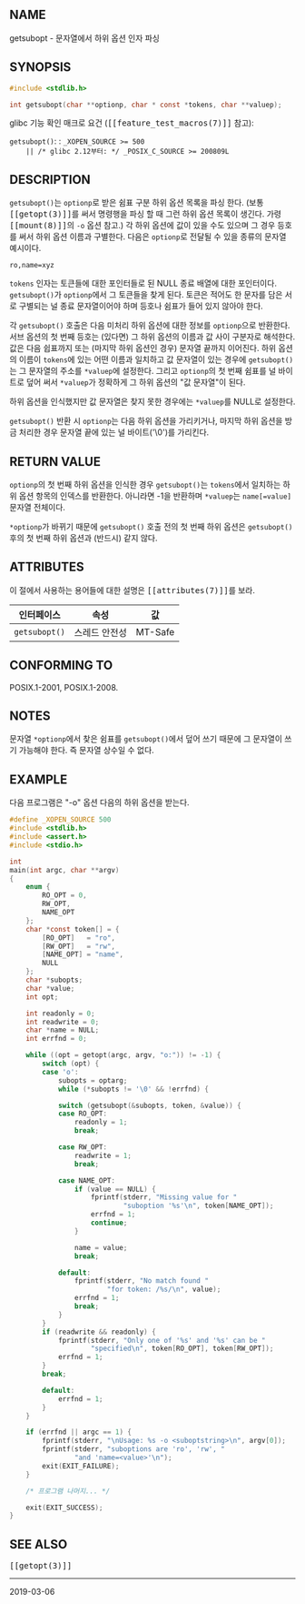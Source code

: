 ## NAME

getsubopt - 문자열에서 하위 옵션 인자 파싱

## SYNOPSIS

```c
#include <stdlib.h>

int getsubopt(char **optionp, char * const *tokens, char **valuep);
```

glibc 기능 확인 매크로 요건 (<tt>[[feature_test_macros(7)]]</tt> 참고):

`getsubopt()`:
:   `_XOPEN_SOURCE >= 500`<br>
    `    || /* glibc 2.12부터: */ _POSIX_C_SOURCE >= 200809L`

## DESCRIPTION

`getsubopt()`는 `optionp`로 받은 쉼표 구분 하위 옵션 목록을 파싱 한다. (보통 <tt>[[getopt(3)]]</tt>를 써서 명령행을 파싱 할 때 그런 하위 옵션 목록이 생긴다. 가령 <tt>[[mount(8)]]</tt>의 `-o` 옵션 참고.) 각 하위 옵션에 값이 있을 수도 있으며 그 경우 등호를 써서 하위 옵션 이름과 구별한다. 다음은 `optionp`로 전달될 수 있을 종류의 문자열 예시이다.

```text
ro,name=xyz
```

`tokens` 인자는 토큰들에 대한 포인터들로 된 NULL 종료 배열에 대한 포인터이다. `getsubopt()`가 `optionp`에서 그 토큰들을 찾게 된다. 토큰은 적어도 한 문자를 담은 서로 구별되는 널 종료 문자열이어야 하며 등호나 쉼표가 들어 있지 않아야 한다.

각 `getsubopt()` 호출은 다음 미처리 하위 옵션에 대한 정보를 `optionp`으로 반환한다. 서브 옵션의 첫 번째 등호는 (있다면) 그 하위 옵션의 이름과 값 사이 구분자로 해석한다. 값은 다음 쉽표까지 또는 (마지막 하위 옵션인 경우) 문자열 끝까지 이어진다. 하위 옵션의 이름이 `tokens`에 있는 어떤 이름과 일치하고 값 문자열이 있는 경우에 `getsubopt()`는 그 문자열의 주소를 `*valuep`에 설정한다. 그리고 `optionp`의 첫 번째 쉼표를 널 바이트로 덮어 써서 `*valuep`가 정확하게 그 하위 옵션의 "값 문자열"이 된다.

하위 옵션을 인식했지만 값 문자열은 찾지 못한 경우에는 `*valuep`를 NULL로 설정한다.

`getsubopt()` 반환 시 `optionp`는 다음 하위 옵션을 가리키거나, 마지막 하위 옵션을 방금 처리한 경우 문자열 끝에 있는 널 바이트('\0')를 가리킨다.

## RETURN VALUE

`optionp`의 첫 번째 하위 옵션을 인식한 경우 `getsubopt()`는 `tokens`에서 일치하는 하위 옵션 항목의 인덱스를 반환한다. 아니라면 -1을 반환하며 `*valuep`는 `name[=value]` 문자열 전체이다.

`*optionp`가 바뀌기 때문에 `getsubopt()` 호출 전의 첫 번째 하위 옵션은 `getsubopt()` 후의 첫 번째 하위 옵션과 (반드시) 같지 않다.

## ATTRIBUTES

이 절에서 사용하는 용어들에 대한 설명은 <tt>[[attributes(7)]]</tt>를 보라.

| 인터페이스 | 속성 | 값 |
| --- | --- | --- |
| `getsubopt()` | 스레드 안전성 | MT-Safe |

## CONFORMING TO

POSIX.1-2001, POSIX.1-2008.

## NOTES

문자열 `*optionp`에서 찾은 쉼표를 `getsubopt()`에서 덮어 쓰기 때문에 그 문자열이 쓰기 가능해야 한다. 즉 문자열 상수일 수 없다.

## EXAMPLE

다음 프로그램은 "-o" 옵션 다음의 하위 옵션을 받는다.

```c
#define _XOPEN_SOURCE 500
#include <stdlib.h>
#include <assert.h>
#include <stdio.h>

int
main(int argc, char **argv)
{
    enum {
        RO_OPT = 0,
        RW_OPT,
        NAME_OPT
    };
    char *const token[] = {
        [RO_OPT]   = "ro",
        [RW_OPT]   = "rw",
        [NAME_OPT] = "name",
        NULL
    };
    char *subopts;
    char *value;
    int opt;

    int readonly = 0;
    int readwrite = 0;
    char *name = NULL;
    int errfnd = 0;

    while ((opt = getopt(argc, argv, "o:")) != -1) {
        switch (opt) {
        case 'o':
            subopts = optarg;
            while (*subopts != '\0' && !errfnd) {

            switch (getsubopt(&subopts, token, &value)) {
            case RO_OPT:
                readonly = 1;
                break;

            case RW_OPT:
                readwrite = 1;
                break;

            case NAME_OPT:
                if (value == NULL) {
                    fprintf(stderr, "Missing value for "
                            "suboption '%s'\n", token[NAME_OPT]);
                    errfnd = 1;
                    continue;
                }

                name = value;
                break;

            default:
                fprintf(stderr, "No match found "
                        "for token: /%s/\n", value);
                errfnd = 1;
                break;
            }
        }
        if (readwrite && readonly) {
            fprintf(stderr, "Only one of '%s' and '%s' can be "
                    "specified\n", token[RO_OPT], token[RW_OPT]);
            errfnd = 1;
        }
        break;

        default:
            errfnd = 1;
        }
    }

    if (errfnd || argc == 1) {
        fprintf(stderr, "\nUsage: %s -o <suboptstring>\n", argv[0]);
        fprintf(stderr, "suboptions are 'ro', 'rw', "
                "and 'name=<value>'\n");
        exit(EXIT_FAILURE);
    }

    /* 프로그램 나머지... */

    exit(EXIT_SUCCESS);
}
```

## SEE ALSO

<tt>[[getopt(3)]]</tt>

----

2019-03-06
